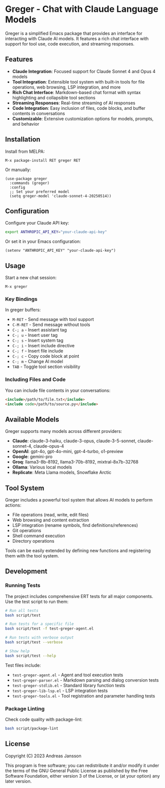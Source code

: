 # Greger - Chat with Claude Language Models

Greger is a simplified Emacs package that provides an interface for interacting with Claude AI models. It features a rich chat interface with support for tool use, code execution, and streaming responses.

## Features

- **Claude Integration**: Focused support for Claude Sonnet 4 and Opus 4 models
- **Tool Integration**: Extensible tool system with built-in tools for file operations, web browsing, LSP integration, and more
- **Rich Chat Interface**: Markdown-based chat format with syntax highlighting and collapsible tool sections
- **Streaming Responses**: Real-time streaming of AI responses
- **Code Integration**: Easy inclusion of files, code blocks, and buffer contents in conversations
- **Customizable**: Extensive customization options for models, prompts, and behavior

## Installation

Install from MELPA:

```elisp
M-x package-install RET greger RET
```

Or manually:

```elisp
(use-package greger
  :commands (greger)
  :config
  ;; Set your preferred model
  (setq greger-model 'claude-sonnet-4-20250514))
```

## Configuration

Configure your Claude API key:

```bash
export ANTHROPIC_API_KEY="your-claude-api-key"
```

Or set it in your Emacs configuration:

```elisp
(setenv "ANTHROPIC_API_KEY" "your-claude-api-key")
```

## Usage

Start a new chat session:

```
M-x greger
```

### Key Bindings

In greger buffers:

- `M-RET` - Send message with tool support
- `C-M-RET` - Send message without tools
- `C-; a` - Insert assistant tag
- `C-; u` - Insert user tag
- `C-; s` - Insert system tag
- `C-; i` - Insert include directive
- `C-; f` - Insert file include
- `C-; c` - Copy code block at point
- `C-; m` - Change AI model
- `TAB` - Toggle tool section visibility

### Including Files and Code

You can include file contents in your conversations:

```markdown
<include>/path/to/file.txt</include>
<include code>/path/to/source.py</include>
```

## Available Models

Greger supports many models across different providers:

- **Claude**: claude-3-haiku, claude-3-opus, claude-3-5-sonnet, claude-sonnet-4, claude-opus-4
- **OpenAI**: gpt-4o, gpt-4o-mini, gpt-4-turbo, o1-preview
- **Google**: gemini-pro
- **Groq**: llama3-8b-8192, llama3-70b-8192, mixtral-8x7b-32768
- **Ollama**: Various local models
- **Replicate**: Meta Llama models, Snowflake Arctic

## Tool System

Greger includes a powerful tool system that allows AI models to perform actions:

- File operations (read, write, edit files)
- Web browsing and content extraction
- LSP integration (rename symbols, find definitions/references)
- Git operations
- Shell command execution
- Directory operations

Tools can be easily extended by defining new functions and registering them with the tool system.

## Development

### Running Tests

The project includes comprehensive ERT tests for all major components. Use the test script to run them:

```bash
# Run all tests
bash script/test

# Run tests for a specific file
bash script/test -f test-greger-agent.el

# Run tests with verbose output
bash script/test --verbose

# Show help
bash script/test --help
```

Test files include:
- `test-greger-agent.el` - Agent and tool execution tests
- `test-greger-parser.el` - Markdown parsing and dialog conversion tests
- `test-greger-stdlib.el` - Standard library function tests
- `test-greger-lib-lsp.el` - LSP integration tests
- `test-greger-tools.el` - Tool registration and parameter handling tests

### Package Linting

Check code quality with package-lint:

```bash
bash script/package-lint
```

## License

Copyright (C) 2023 Andreas Jansson

This program is free software; you can redistribute it and/or modify
it under the terms of the GNU General Public License as published by
the Free Software Foundation, either version 3 of the License, or
(at your option) any later version.
